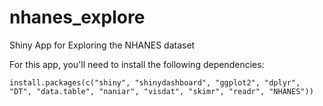# nhanes_explore

Shiny App for Exploring the NHANES dataset

For this app, you'll need to install the following dependencies:

```
install.packages(c("shiny", "shinydashboard", "ggplot2", "dplyr", "DT", "data.table", "naniar", "visdat", "skimr", "readr", "NHANES"))
```

